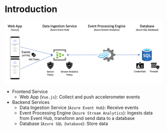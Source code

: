 # Introduction

![Overview](./figures/overview.png)

* Frontend Service
  * Web App (`Vue.js`): Collect and push accelerometer events
* Backend Services
  * Data Ingestion Service (`Azure Event Hub`): Receive events
  * Event Processing Engine (`Azure Stream Analytics`): Ingests data from Event Hub, transform and send data to a database
  * Database (`Azure SQL Database`): Store data
